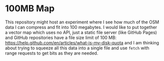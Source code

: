 # 100MB Map

This repository might host an experiment where I see how much of the OSM data I can compress and fit into 100 megabytes.
I would like to put together a vector map which uses no API, just a static file server (like GitHub Pages) and GitHub
repositories have a file size limit of 100 MB: https://help.github.com/en/articles/what-is-my-disk-quota and I am thinking
about trying to squeeze all this data into a single file and use `fetch` with range requests to get bits as they are needed.
